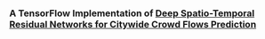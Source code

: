 ### A TensorFlow Implementation of [Deep Spatio-Temporal Residual Networks for Citywide Crowd Flows Prediction](https://arxiv.org/pdf/1610.00081.pdf)
